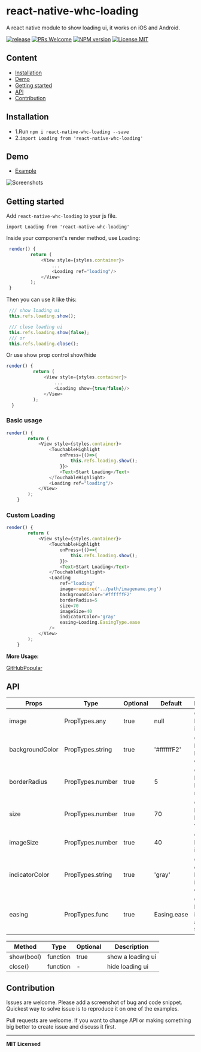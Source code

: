 # react-native-whc-loading
A react native module to show loading ui, it works on iOS and Android.

[ ![release](https://img.shields.io/github/release/netyouli/react-native-whc-loading.svg?maxAge=2592000?style=flat-square)](https://github.com/netyouli/react-native-whc-loading/releases)
[ ![PRs Welcome](https://img.shields.io/badge/PRs-Welcome-brightgreen.svg)](https://github.com/netyouli/react-native-whc-loading/pulls)
[ ![NPM version](http://img.shields.io/npm/v/react-native-whc-loading.svg?style=flat)](https://www.npmjs.com/package/react-native-whc-loading)
[![License MIT](http://img.shields.io/badge/license-MIT-orange.svg?style=flat)](https://raw.githubusercontent.com/crazycodeboy/react-native-whc-loading/master/LICENSE)




## Content

- [Installation](#installation)
- [Demo](#demo)
- [Getting started](#getting-started)
- [API](#api)
- [Contribution](#contribution)

## Installation

* 1.Run `npm i react-native-whc-loading --save`
* 2.`import Loading from 'react-native-whc-loading'`

## Demo  
* [Example](https://github.com/netyouli/react-native-whc-loading/tree/master/example)

![Screenshots](https://raw.githubusercontent.com/netyouli/react-native-whc-loading/master/example/screenshots/react-native-whc-loading.gif)

## Getting started  

Add `react-native-whc-loading` to your js file.

`import Loading from 'react-native-whc-loading'`

Inside your component's render method, use Loading:

```javascript
 render() {
         return (
             <View style={styles.container}>
                 ...
                 <Loading ref="loading"/>
             </View>
         );
 }

```

Then you can use it like this:

```javascript
 /// show loading ui
 this.refs.loading.show();

 /// close loading ui
 this.refs.loading.show(false);
 /// or
 this.refs.loading.close();
```

Or use show prop control show/hide
```javascript
render() {
          return (
              <View style={styles.container}>
                  ...
                  <Loading show={true/false}/>
              </View>
          );
  }
```

### Basic usage

```javascript
render() {
        return (
            <View style={styles.container}>
                <TouchableHighlight
                    onPress={()=>{
                        this.refs.loading.show();
                    }}>
                    <Text>Start Loading</Text>
                </TouchableHighlight>
                <Loading ref="loading"/>
            </View>
        );
    }
```

### Custom Loading

```javascript
render() {
        return (
            <View style={styles.container}>
                <TouchableHighlight
                    onPress={()=>{
                        this.refs.loading.show();
                    }}>
                    <Text>Start Loading</Text>
                </TouchableHighlight>
                <Loading
                    ref="loading"
                    image=require('../path/imagename.png')
                    backgroundColor='#ffffffF2'
                    borderRadius=5
                    size=70
                    imageSize=40
                    indicatorColor='gray'
                    easing=Loading.EasingType.ease
                />
            </View>
        );
    }
```

**More Usage:**    

[GitHubPopular](https://github.com/netyouli/GitHubPopular/blob/develop/js/page/SearchPage.js)


## API


Props              | Type     | Optional | Default     | Description
----------------- | -------- | -------- | ----------- | -----------
image |  PropTypes.any |true | null  | Custom loading image
backgroundColor  | PropTypes.string  | true | '#ffffffF2'  |   Custom loading background color
borderRadius  | PropTypes.number  | true | 5  |   Custom loading ui border radius
size  | PropTypes.number  | true | 70  |   Custom loading ui height width
imageSize  | PropTypes.number  | true | 40  |   Custom loading image size
indicatorColor  | PropTypes.string  | true | 'gray'  |   Custom default loading indicator color
easing  | PropTypes.func  | true | Easing.ease  |   Custom loading image animation type



Method   |  Type     | Optional | Description
----------------- | -------- | -------- | -----------
show(bool)   | function | true | show a loading ui
close()  |   function  |  -   |   hide loading ui


## Contribution

Issues are welcome. Please add a screenshot of bug and code snippet. Quickest way to solve issue is to reproduce it on one of the examples.

Pull requests are welcome. If you want to change API or making something big better to create issue and discuss it first.

---

**MIT Licensed**
